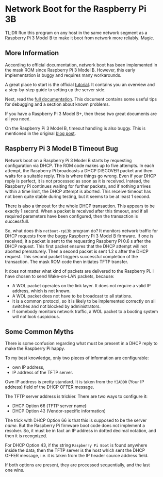 Network Boot for the Raspberry Pi 3B
====================================

TL;DR Run this program on any host in the same network segment as a Raspberry
Pi 3 Model B to make it boot from network more reliably. Magic.

More Information
----------------

According to official documentation, network boot has been implemented in the
mask ROM since Raspberry Pi 3 Model B. However, this early implementation is
buggy and requires many workarounds.

A great place to start is the official [tutorial](https://www.raspberrypi.org/documentation/hardware/raspberrypi/bootmodes/net_tutorial.md).
It contains you an overview and a step-by-step guide to setting up the server
side.

Next, read the [full documentation](https://www.raspberrypi.org/documentation/hardware/raspberrypi/bootmodes/net.md).
This document contains some useful tips for debugging and a section about
known problems.

If you have a Raspberry Pi 3 Model B+, then these two great documents are all
you need.

On the Raspberry Pi 3 Model B, timeout handling is also buggy. This is
mentioned in the original [blog post](https://www.raspberrypi.org/blog/pi-3-booting-part-ii-ethernet-all-the-awesome/).

Raspberry Pi 3 Model B Timeout Bug
----------------------------------

Network boot on a Raspberry Pi 3 Model B starts by requesting configuration
via DHCP. The ROM code makes up to five attempts. In each attempt, the
Raspberry Pi broadcasts a DHCP DISCOVER packet and then waits for a suitable
reply. This is where things go wrong. Even if your DHCP reply is perfect, it
is not processed as soon as it is received. Instead, the Raspberry Pi
continues waiting for further packets, and if nothing arrives within a time
limit, the DHCP attempt is aborted. This receive timeout has not been quite
stable during testing, but it seems to be at least 1 second.

There is also a timeout for the whole DHCP transaction. This appears to be
exactly 1 second. When a packet is received after this timeout, and if all
required parameters have been configured, then the transaction is successfull.

So, what does this `netboot-rpi3b` program do? It monitors network traffic for
DHCP requests from the buggy Raspberry Pi 3 Model B firmware. If one is
received, it a packet is sent to the requesting Raspberry Pi 0.6 s after the
DHCP request. This first packet ensures that the DHCP attempt will not aborted
prematurely. Then a second packet is sent 1.2 s after the DHCP request. This
second packet triggers successful completion of the transaction. The mask ROM
code then initiates TFTP transfer.

It does not matter what kind of packets are delivered to the Raspberry Pi. I
have chosen to send Wake-on-LAN packets, because:

- A WOL packet operates on the link layer. It does not require a valid IP
  address, which is not known.
- A WOL packet does not have to be broadcast to all stations.
- It is a common protocol, so it is likely to be implemented correctly on all
  switches and not blocked by administrators.
- If somebody monitors network traffic, a WOL packet to a booting system will
  not look suspicious.

Some Common Myths
-----------------

There is some confusion regarding what must be present in a DHCP reply to make
the Raspberry Pi happy.

To my best knowledge, only two pieces of information are configurable:

- own IP address,
- IP address of the TFTP server.

Own IP address is pretty standard. It is taken from the `YIADDR` (Your IP
address) field of the DHCP OFFER message.

The TFTP server address is trickier. There are two ways to configure it:

- DHCP Option 66 (TFTP server name)
- DHCP Option 43 (Vendor-specific information)

The trick with DHCP Option 66 is that this is supposed to be the server
_name_. But the Raspberry Pi firmware boot code does not implement a
resolver. So, it must be in fact an IP address in dotted decimal notation, and
then it is recognized.

For DHCP Option 43, if the string `Raspberry Pi Boot` is found anywhere inside
the data, then the TFTP server is the host which sent the DHCP OFFER message,
i.e. it is taken from the IP header source address field.

If both options are present, they are processed sequentially, and the last one
wins.

